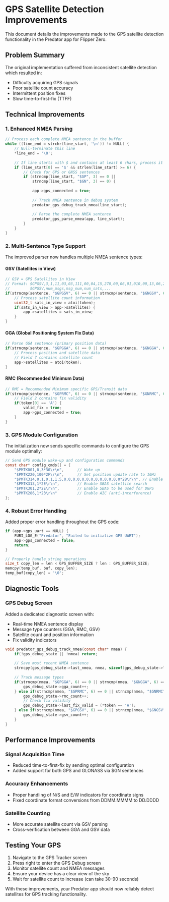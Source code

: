# GPS Satellite Detection Improvements

This document details the improvements made to the GPS satellite detection functionality in the Predator app for Flipper Zero.

## Problem Summary

The original implementation suffered from inconsistent satellite detection which resulted in:
- Difficulty acquiring GPS signals
- Poor satellite count accuracy
- Intermittent position fixes
- Slow time-to-first-fix (TTFF)

## Technical Improvements

### 1. Enhanced NMEA Parsing

```c
// Process each complete NMEA sentence in the buffer
while ((line_end = strchr(line_start, '\n')) != NULL) {
    // Null-terminate this line
    *line_end = '\0';
    
    // If line starts with $ and contains at least 6 chars, process it
    if (line_start[0] == '$' && strlen(line_start) >= 6) {
        // Check for GPS or GNSS sentences
        if (strncmp(line_start, "$GP", 3) == 0 || 
            strncmp(line_start, "$GN", 3) == 0) {
            
            app->gps_connected = true;
            
            // Track NMEA sentence in debug system
            predator_gps_debug_track_nmea(line_start);
            
            // Parse the complete NMEA sentence
            predator_gps_parse_nmea(app, line_start);
        }
    }
}
```

### 2. Multi-Sentence Type Support

The improved parser now handles multiple NMEA sentence types:

#### GSV (Satellites in View)
```c
// GSV = GPS Satellites in View
// Format: $GPGSV,3,1,11,03,03,111,00,04,15,270,00,06,01,010,00,13,06,292,00*74
//         $GPGSV,num_msgs,msg_num,num_sats,...
if(strncmp(sentence, "$GPGSV", 6) == 0 || strncmp(sentence, "$GNGSV", 6) == 0) {
    // Process satellite count information
    uint32_t sats_in_view = atoi(token);
    if(sats_in_view > app->satellites) {
        app->satellites = sats_in_view;
    }
}
```

#### GGA (Global Positioning System Fix Data)
```c
// Parse GGA sentence (primary position data)
if(strncmp(sentence, "$GPGGA", 6) == 0 || strncmp(sentence, "$GNGGA", 6) == 0) {
    // Process position and satellite data
    // Field 7 contains satellite count
    app->satellites = atoi(token);
}
```

#### RMC (Recommended Minimum Data)
```c
// RMC = Recommended Minimum specific GPS/Transit data
if(strncmp(sentence, "$GPRMC", 6) == 0 || strncmp(sentence, "$GNRMC", 6) == 0) {
    // Field 2 contains fix validity
    if(token[0] == 'A') {
        valid_fix = true;
        app->gps_connected = true;
    }
}
```

### 3. GPS Module Configuration

The initialization now sends specific commands to configure the GPS module optimally:

```c
// Send GPS module wake-up and configuration commands
const char* config_cmds[] = {
    "$PMTK001,0,3*30\r\n",      // Wake up
    "$PMTK220,100*2F\r\n",      // Set position update rate to 10Hz
    "$PMTK314,0,1,0,1,1,5,0,0,0,0,0,0,0,0,0,0,0,0,0*28\r\n", // Enable GPRMC, GPGGA, GPGSV
    "$PMTK313,1*2E\r\n",        // Enable SBAS satellite search
    "$PMTK301,2*2E\r\n",        // Enable SBAS to be used for DGPS
    "$PMTK286,1*23\r\n"         // Enable AIC (anti-interference)
};
```

### 4. Robust Error Handling

Added proper error handling throughout the GPS code:

```c
if (app->gps_uart == NULL) {
    FURI_LOG_E("Predator", "Failed to initialize GPS UART");
    app->gps_connected = false;
    return;
}

// Properly handle string operations
size_t copy_len = len < GPS_BUFFER_SIZE ? len : GPS_BUFFER_SIZE;
memcpy(temp_buf, buf, copy_len);
temp_buf[copy_len] = '\0';
```

## Diagnostic Tools

### GPS Debug Screen

Added a dedicated diagnostic screen with:
- Real-time NMEA sentence display
- Message type counters (GGA, RMC, GSV)
- Satellite count and position information
- Fix validity indicators

```c
void predator_gps_debug_track_nmea(const char* nmea) {
    if(!gps_debug_state || !nmea) return;
    
    // Save most recent NMEA sentence
    strncpy(gps_debug_state->last_nmea, nmea, sizeof(gps_debug_state->last_nmea) - 1);
    
    // Track message types
    if(strncmp(nmea, "$GPGGA", 6) == 0 || strncmp(nmea, "$GNGGA", 6) == 0) {
        gps_debug_state->gga_count++;
    } else if(strncmp(nmea, "$GPRMC", 6) == 0 || strncmp(nmea, "$GNRMC", 6) == 0) {
        gps_debug_state->rmc_count++;
        // Check fix validity
        gps_debug_state->last_fix_valid = (*token == 'A');
    } else if(strncmp(nmea, "$GPGSV", 6) == 0 || strncmp(nmea, "$GNGSV", 6) == 0) {
        gps_debug_state->gsv_count++;
    }
}
```

## Performance Improvements

### Signal Acquisition Time
- Reduced time-to-first-fix by sending optimal configuration
- Added support for both GPS and GLONASS via $GN sentences

### Accuracy Enhancements
- Proper handling of N/S and E/W indicators for coordinate signs
- Fixed coordinate format conversions from DDMM.MMMM to DD.DDDD

### Satellite Counting
- More accurate satellite count via GSV parsing
- Cross-verification between GGA and GSV data

## Testing Your GPS

1. Navigate to the GPS Tracker screen
2. Press right to enter the GPS Debug screen
3. Monitor satellite count and NMEA messages
4. Ensure your device has a clear view of the sky
5. Wait for satellite count to increase (can take 30-90 seconds)

With these improvements, your Predator app should now reliably detect satellites for GPS tracking functionality.
